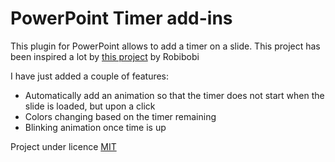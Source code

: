 # PowerPoint Timer add-ins

This plugin for PowerPoint allows to add a timer on a slide. 
This project has been inspired a lot by [this project](https://github.com/robibobi/powerpoint-timer) by Robibobi

I have just added a couple of features:

* Automatically add	an animation so that the timer does not start when the slide is loaded, but upon a click
* Colors changing based on the timer remaining
* Blinking animation once time is up


Project under licence [MIT](LICENSE)